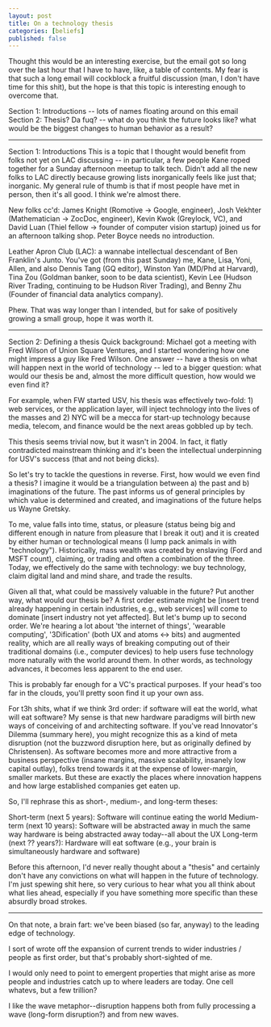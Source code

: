 ```yaml
---
layout: post
title: On a technology thesis
categories: [beliefs]
published: false
---
```


Thought this would be an interesting exercise, but the email got so long over the last hour that I have to have, like, a table of contents. My fear is that such a long email will cockblock a fruitful discussion (man, I don't have time for this shit), but the hope is that this topic is interesting enough to overcome that.

Section 1: Introductions -- lots of names floating around on this email
Section 2: Thesis? Da fuq? -- what do you think the future looks like? what would be the biggest changes to human behavior as a result?

---------------------------

Section 1: Introductions
This is a topic that I thought would benefit from folks not yet on LAC discussing -- in particular, a few people Kane roped together for a Sunday afternoon meetup to talk tech. Didn't add all the new folks to LAC directly because growing lists inorganically feels like just that; inorganic. My general rule of thumb is that if most people have met in person, then it's all good. I think we're almost there.

New folks cc'd: James Knight (Romotive -> Google, engineer), Josh Vekhter (Mathematician -> ZocDoc, engineer), Kevin Kwok (Greylock, VC), and David Luan (Thiel fellow -> founder of computer vision startup) joined us for an afternoon talking shop. Peter Boyce needs no introduction.

Leather Apron Club (LAC): a wannabe intellectual descendant of Ben Franklin's Junto. You've got (from this past Sunday) me, Kane, Lisa, Yoni, Allen, and also Dennis Tang (GQ editor), Winston Yan (MD/Phd at Harvard), Tina Zou (Goldman banker, soon to be data scientist), Kevin Lee (Hudson River Trading, continuing to be Hudson River Trading), and Benny Zhu (Founder of financial data analytics company).

Phew. That was way longer than I intended, but for sake of positively growing a small group, hope it was worth it.

---------------------------

Section 2: Defining a thesis
Quick background: Michael got a meeting with Fred Wilson of Union Square Ventures, and I started wondering how one might impress a guy like Fred Wilson. One answer -- have a thesis on what will happen next in the world of technology -- led to a bigger question: what would our thesis be and, almost the more difficult question, how would we even find it?


For example, when FW started USV, his thesis was effectively two-fold: 1) web services, or the application layer, will inject technology into the lives of the masses and 2) NYC will be a mecca for start-up technology because media, telecom, and finance would be the next areas gobbled up by tech.

This thesis seems trivial now, but it wasn't in 2004. In fact, it flatly contradicted mainstream thinking and it's been the intellectual underpinning for USV's success (that and not being dicks).

So let's try to tackle the questions in reverse. First, how would we even find a thesis? I imagine it would be a triangulation between a) the past and b) imaginations of the future. The past informs us of general principles by which value is determined and created, and imaginations of the future helps us Wayne Gretsky.

To me, value falls into time, status, or pleasure (status being big and different enough in nature from pleasure that I break it out) and it is created by either human or technological means (I lump pack animals in with "technology"). Historically, mass wealth was created by enslaving (Ford and MSFT count), claiming, or trading and often a combination of the three. Today, we effectively do the same with technology: we buy technology, claim digital land and mind share, and trade the results.

Given all that, what could be massively valuable in the future? Put another way, what would our thesis be? A first order estimate might be [insert trend already happening in certain industries, e.g., web services] will come to dominate [insert industry not yet affected]. But let's bump up to second order. We're hearing a lot about 'the internet of things', 'wearable computing', '3Dification' (both UX and atoms <-> bits) and augmented reality, which are all really ways of breaking computing out of their traditional domains (i.e., computer devices) to help users fuse technology more naturally with the world around them. In other words, as technology advances, it becomes less apparent to the end user.

This is probably far enough for a VC's practical purposes. If your head's too far in the clouds, you'll pretty soon find it up your own ass.

For t3h shits, what if we think 3rd order: if software will eat the world, what will eat software? My sense is that new hardware paradigms will birth new ways of conceiving of and architecting software. If you've read Innovator's Dilemma (summary here), you might recognize this as a kind of meta disruption (not the buzzword disruption here, but as originally defined by Christensen). As software becomes more and more attractive from a business perspective (insane margins, massive scalability, insanely low capital outlay), folks trend towards it at the expense of lower-margin, smaller markets. But these are exactly the places where innovation happens and how large established companies get eaten up.

So, I'll rephrase this as short-, medium-, and long-term theses:

Short-term (next 5 years): Software will continue eating the world
Medium-term (next 10 years): Software will be abstracted away in much the same way hardware is being abstracted away today--all about the UX
Long-term (next ?? years?): Hardware will eat software (e.g., your brain is simultaneously hardware and software)

Before this afternoon, I'd never really thought about a "thesis" and certainly don't have any convictions on what will happen in the future of technology. I'm just spewing shit here, so very curious to hear what you all think about what lies ahead, especially if you have something more specific than these absurdly broad strokes.

----
On that note, a brain fart: we've been biased (so far, anyway) to the leading edge of technology.

​I sort of wrote off the expansion of current trends to wider industries / people as first order, but that's probably short-sighted of me.

​I would only need to point to emergent properties that might arise as more people and industries catch up to where leaders are today. One cell whatevs, but a few trillion?

​I like the wave metaphor--disruption happens both from fully processing a wave (long-form disruption?) and from new waves.